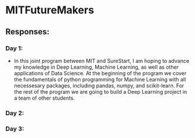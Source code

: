 # MITFutureMakers

## Responses:

### Day 1:
- In this joint program between MIT and SureStart, I am hoping to advance my knowledge in Deep Learning, Machine Learning, as well as other applications of Data Science. At the beginning of the program we cover the fundamentals of python programming for Machine Learning with all necessesary packages, including pandas, numpy, and scikit-learn. For the rest of the program we are going to build a Deep Learning project in a team of other students. 

### Day 2:

### Day 3:
